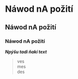 # Náwod nA požití
## Náwod nA požití
### Náwod nA požití

***Npýšu tadi ňakí text***

> ves    
> mes  
> des  

